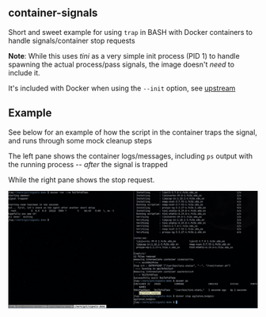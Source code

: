 ## container-signals
Short and sweet example for using `trap` in BASH with Docker containers to handle signals/container stop requests

**Note**: While this uses *tini* as a very simple init process (PID 1) to handle spawning the actual process/pass signals, the image doesn't _need_ to include it.

It's included with Docker when using the `--init` option, see [upstream](https://github.com/krallin/tini)

## Example

See below for an example of how the script in the container traps the signal, and runs through some mock cleanup steps

The left pane shows the container logs/messages, including `ps` output with the running process -- _after_ the signal is trapped

While the right pane shows the stop request.

![example-screen](./Trapped_Shutdown_Screenshot.png)
